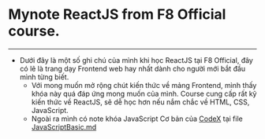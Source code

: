 # Mynote ReactJS from F8 Official course.

-----------------------------------------------------------------------------

- Dưới đây là một số ghi chú của mình khi học ReactJS tại F8 Official, đây có lẽ là trang dạy Frontend web hay nhất dành cho người mới bắt đầu mình từng biết.
  - Với mong muốn mở rộng chút kiến thức về mảng Frontend, mình thấy khóa này quá đáp ứng mong muốn của mình. Course cung cấp rất kỹ kiến thức về ReactJS, sẽ dễ học hơn nếu nắm chắc về HTML, CSS, JavaScript.
  - Ngoài ra mình có note khóa JavaScript Cơ bản của [CodeX](https://www.youtube.com/c/CodersX/playlists) tại file [JavaScriptBasic.md](https://github.com/huongbk/ReactJS-Mynote/JavaScriptBasic.md)
